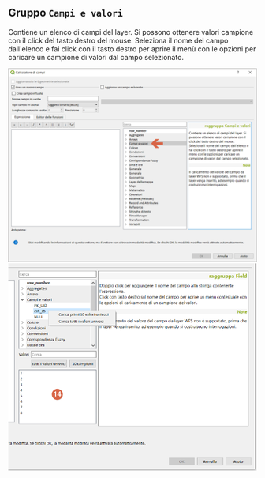 ## Gruppo `Campi e valori`

Contiene un elenco di campi del layer. Si possono ottenere valori campione con il click del tasto destro del mouse.
Seleziona il nome del campo dall'elenco e fai click con il tasto destro per aprire il menù con le opzioni per caricare un campione di valori dal campo selezionato. 

<img src="/img/campi_e_valori/gruppo_campi_e_valori1.png">


<img src="/img/calcolatore_campi2.png">
